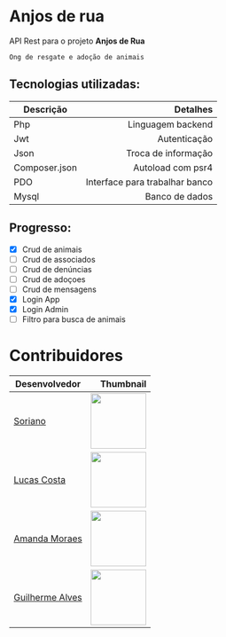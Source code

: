# Anjos de rua
API Rest para o projeto **Anjos de Rua**

```
Ong de resgate e adoção de animais
```

## Tecnologias utilizadas:

Descrição | Detalhes
--------- | ------:
Php     | Linguagem backend
Jwt    | Autenticação
Json    | Troca de informação
Composer.json  | Autoload com psr4
PDO  | Interface para trabalhar banco
Mysql  | Banco de dados

## Progresso:

- [x] Crud de animais
- [ ] Crud de associados
- [ ] Crud de denúncias
- [ ] Crud de adoçoes
- [ ] Crud de mensagens
- [x] Login App
- [x] Login Admin
- [ ] Filtro para busca de animais

# Contribuidores

Desenvolvedor | Thumbnail
--------- | ------:
[Soriano](https://github.com/gustavoSoriano) | <img src="https://avatars3.githubusercontent.com/u/20995835?s=460&v=4" width="100"/>
[Lucas Costa](https://github.com/01lucas-costa) | <img src="https://avatars3.githubusercontent.com/u/28660804?s=460&v=4" width="100"/>
[Amanda Moraes](https://github.com/amandamoraes07) | <img src="https://avatars2.githubusercontent.com/u/33162975?s=460&v=4" width="100"/>
[Guilherme Alves](https://github.com/ghfa) | <img src="https://avatars1.githubusercontent.com/u/28818073?s=460&v=4" width="100"/>

